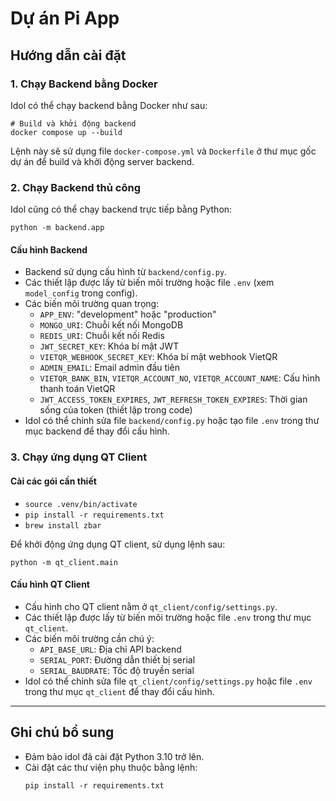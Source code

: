 # Dự án Pi App

## Hướng dẫn cài đặt

### 1. Chạy Backend bằng Docker

Idol có thể chạy backend bằng Docker như sau:

```fish
# Build và khởi động backend
docker compose up --build
```

Lệnh này sẽ sử dụng file `docker-compose.yml` và `Dockerfile` ở thư mục gốc dự án để build và khởi động server backend.

### 2. Chạy Backend thủ công

Idol cũng có thể chạy backend trực tiếp bằng Python:

```fish
python -m backend.app
```

#### Cấu hình Backend
- Backend sử dụng cấu hình từ `backend/config.py`.
- Các thiết lập được lấy từ biến môi trường hoặc file `.env` (xem `model_config` trong config).
- Các biến môi trường quan trọng:
  - `APP_ENV`: "development" hoặc "production"
  - `MONGO_URI`: Chuỗi kết nối MongoDB
  - `REDIS_URI`: Chuỗi kết nối Redis
  - `JWT_SECRET_KEY`: Khóa bí mật JWT
  - `VIETQR_WEBHOOK_SECRET_KEY`: Khóa bí mật webhook VietQR
  - `ADMIN_EMAIL`: Email admin đầu tiên
  - `VIETQR_BANK_BIN`, `VIETQR_ACCOUNT_NO`, `VIETQR_ACCOUNT_NAME`: Cấu hình thanh toán VietQR
  - `JWT_ACCESS_TOKEN_EXPIRES`, `JWT_REFRESH_TOKEN_EXPIRES`: Thời gian sống của token (thiết lập trong code)
- Idol có thể chỉnh sửa file `backend/config.py` hoặc tạo file `.env` trong thư mục backend để thay đổi cấu hình.

### 3. Chạy ứng dụng QT Client

#### Cài các gói cần thiết
- `source .venv/bin/activate`
- `pip install -r requirements.txt`
- `brew install zbar`

Để khởi động ứng dụng QT client, sử dụng lệnh sau:

```fish
python -m qt_client.main
```

#### Cấu hình QT Client
- Cấu hình cho QT client nằm ở `qt_client/config/settings.py`.
- Các thiết lập được lấy từ biến môi trường hoặc file `.env` trong thư mục `qt_client`.
- Các biến môi trường cần chú ý:
  - `API_BASE_URL`: Địa chỉ API backend
  - `SERIAL_PORT`: Đường dẫn thiết bị serial
  - `SERIAL_BAUDRATE`: Tốc độ truyền serial
- Idol có thể chỉnh sửa file `qt_client/config/settings.py` hoặc file `.env` trong thư mục `qt_client` để thay đổi cấu hình.

---

## Ghi chú bổ sung
- Đảm bảo idol đã cài đặt Python 3.10 trở lên.
- Cài đặt các thư viện phụ thuộc bằng lệnh:
  ```fish
  pip install -r requirements.txt
  ```
